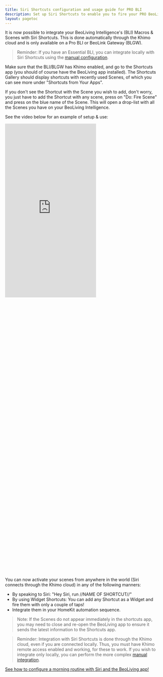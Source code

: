 ```yaml
---
title: Siri Shortcuts configuration and usage guide for PRO BLI
description: Set up Siri Shortcuts to enable you to fire your PRO BeoLiving Intelligence's scenes by talking to Siri over the Khimo Cloud.
layout: pagetoc
---
```


It is now possible to integrate your BeoLiving Intelligence's (BLI) Macros & Scenes with Siri Shortcuts. This is done automatically through the Khimo cloud and is only available on a Pro BLI or BeoLink Gateway (BLGW).

> Reminder: If you have an Essential BLI, you can integrate locally with Siri Shortcuts using the [manual configuration](./howto-siri-shortcuts).

Make sure that the BLI/BLGW has Khimo enabled, and go to the Shortcuts app (you should of course have the BeoLiving app installed). The Shortcuts Gallery should display shortcuts with recently used Scenes, of which you can see more under "Shortcuts from Your Apps".

If you don't see the Shortcut with the Scene you wish to add, don't worry, you just have to add the Shortcut with any scene, press on "Do: Fire Scene" and press on the blue name of the Scene. This will open a drop-list with all the Scenes you have on your BeoLiving Intelligence.

See the video below for an example of setup & use:

<div class="row justify-content-center">
  <div class="col-sm-6">     
		<div class="embed-responsive" style="padding-bottom: 179%;">
		  <iframe class="embed-responsive-item" src="https://www.youtube.com/embed/xHiV_L_SScU?autoplay=1&loop=1"  frameborder="0" height="570" allow="autoplay; encrypted-media" allowfullscreen muted></iframe>
		</div>
 	</div>
</div>

You can now activate your scenes from anywhere in the world (Siri connects through the Khimo cloud) in any of the following manners:
 - By speaking to Siri: "Hey Siri, run //NAME OF SHORTCUT//"
 - By using Widget Shortcuts: You can add any Shortcut as a Widget and fire them with only a couple of taps!
 - Integrate them in your HomeKit automation sequence.

> Note: If the Scenes do not appear immediately in the shortcuts app, you may need to close and re-open the BeoLiving app to ensure it sends the latest information to the Shortcuts app.

> Reminder: Integration with Siri Shortcuts is done through the Khimo cloud, even if you are connected locally. Thus, you must have Khimo remote access enabled and working, for these to work. If you wish to integrate only locally, you can perform the more complex [manual integration](./howto-siri-shortcuts).

[See how to configure a morning routine with Siri and the BeoLiving app!](../ideas/start-day-with-right-foot)